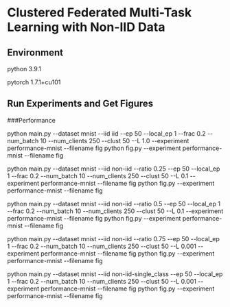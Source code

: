 Clustered Federated Multi-Task Learning with Non-IID Data
===

Environment
---

python 3.9.1

pytorch 1.7.1+cu101

Run Experiments and Get Figures
---

###Performance

python main.py --dataset mnist --iid iid --ep 50 --local_ep 1 --frac 0.2 --num_batch 10 --num_clients 250 --clust 50 --L 1.0 --experiment performance-mnist --filename fig
python fig.py --experiment performance-mnist --filename fig

python main.py --dataset mnist --iid non-iid --ratio 0.25 --ep 50 --local_ep 1 --frac 0.2 --num_batch 10 --num_clients 250 --clust 50 --L 0.1 --experiment performance-mnist --filename fig
python fig.py --experiment performance-mnist --filename fig

python main.py --dataset mnist --iid non-iid --ratio 0.5 --ep 50 --local_ep 1 --frac 0.2 --num_batch 10 --num_clients 250 --clust 50 --L 0.1 --experiment performance-mnist --filename fig
python fig.py --experiment performance-mnist --filename fig

python main.py --dataset mnist --iid non-iid --ratio 0.75 --ep 50 --local_ep 1 --frac 0.2 --num_batch 10 --num_clients 250 --clust 50 --L 0.001 --experiment performance-mnist --filename fig
python fig.py --experiment performance-mnist --filename fig

python main.py --dataset mnist --iid non-iid-single_class --ep 50 --local_ep 1 --frac 0.2 --num_batch 10 --num_clients 250 --clust 50 --L 0.001 --experiment performance-mnist --filename fig
python fig.py --experiment performance-mnist --filename fig
